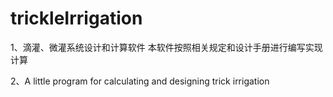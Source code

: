 # trickleIrrigation
1、滴灌、微灌系统设计和计算软件
本软件按照相关规定和设计手册进行编写实现计算


2、A little program for calculating and designing trick irrigation 

